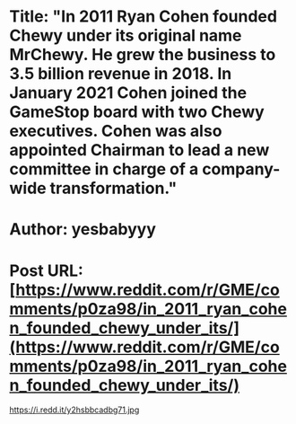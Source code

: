 # Title: "In 2011 Ryan Cohen founded Chewy under its original name MrChewy. He grew the business to 3.5 billion revenue in 2018. In January 2021 Cohen joined the GameStop board with two Chewy executives. Cohen was also appointed Chairman to lead a new committee in charge of a company-wide transformation."
# Author: yesbabyyy
# Post URL: [https://www.reddit.com/r/GME/comments/p0za98/in_2011_ryan_cohen_founded_chewy_under_its/](https://www.reddit.com/r/GME/comments/p0za98/in_2011_ryan_cohen_founded_chewy_under_its/)


https://i.redd.it/y2hsbbcadbg71.jpg